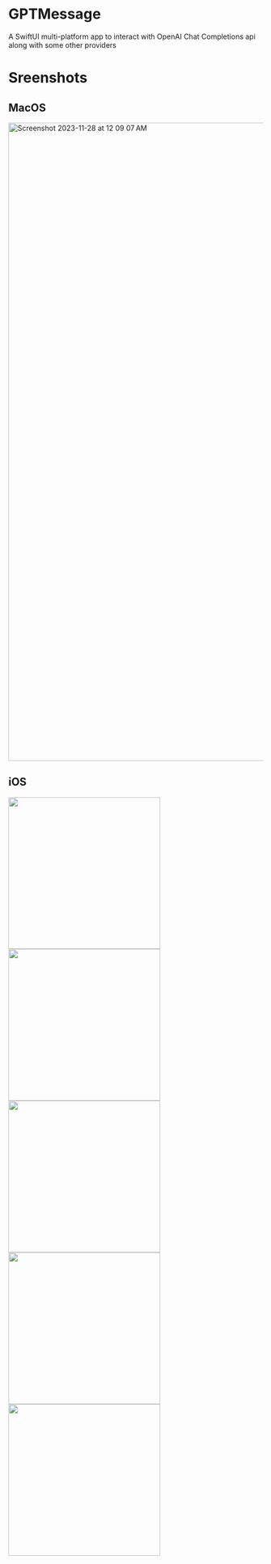# GPTMessage

A SwiftUI multi-platform app to interact with OpenAI Chat Completions api along with some other providers

# Sreenshots

## MacOS
<img width="1262" alt="Screenshot 2023-11-28 at 12 09 07 AM" src="https://github.com/SilverMarcs/GPTalks/assets/77480421/81216934-52ce-4555-bd44-81a3d3d2f0f6">

## iOS

<img src="https://github.com/SilverMarcs/GPTalks/assets/77480421/8c3ec708-3f28-441c-90c9-f2fd561bc692" width="300">
<img src="https://github.com/SilverMarcs/GPTalks/assets/77480421/5a1c9ab2-50da-49b3-b74c-70585b4e9889" width="300">
<img src="https://github.com/SilverMarcs/GPTalks/assets/77480421/dcee84c9-4a7d-49ad-bdb8-11cff39cf9ee" width="300">
<img src="https://github.com/SilverMarcs/GPTalks/assets/77480421/bb4f0d20-b62b-49fe-807d-ea8d3b04c229" width="300">
<img src="https://github.com/SilverMarcs/GPTalks/assets/77480421/b694a76c-90a2-4e58-b649-f46fe81fbb16" width="300">



